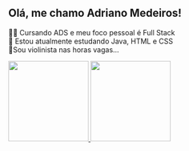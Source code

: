## Olá, me chamo Adriano Medeiros!
🐱‍💻 Cursando ADS e meu foco pessoal é Full Stack<br>
🌱 Estou atualmente estudando Java, HTML e CSS<br>
🎻Sou violinista nas horas vagas...<br>
<div>
    <a href="https://github.com/AdrianoMedeirosDev">
    <img height="160em" src="![Anurag's GitHub stats](https://github-readme-stats.vercel.app/api?username=AdrianoMedeirosDev&show_icons=true&theme=radical)"/>
    <img height="160em" src=""/>
</div>


